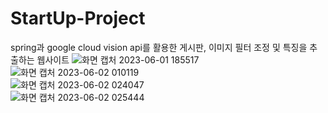 # StartUp-Project
spring과 google cloud vision api를 활용한 게시판, 이미지 필터 조정 및 특징을 추출하는 웹사이트
![화면 캡처 2023-06-01 185517](https://github.com/HANYONUJUN/StartUp-Project/assets/104452243/af0345f7-862d-49dc-bf00-f386da07c1e2)
<br>
![화면 캡처 2023-06-02 010119](https://github.com/HANYONUJUN/StartUp-Project/assets/104452243/dae75794-83a1-48a4-bf69-73c0d8f068be)
<br>
![화면 캡처 2023-06-02 024047](https://github.com/HANYONUJUN/StartUp-Project/assets/104452243/b0ddc9f4-a220-4a7d-b11d-406976fb2140)
<br>
![화면 캡처 2023-06-02 025444](https://github.com/HANYONUJUN/StartUp-Project/assets/104452243/2b1b5800-dec8-42eb-bbdd-6b691aabb596)
